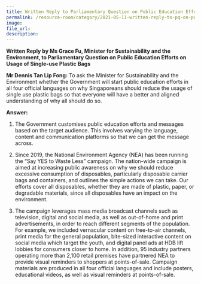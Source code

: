 ```yaml
---  
title: Written Reply to Parliamentary Question on Public Education Efforts on Usage of Single-use Plastic Bags by Ms Grace Fu, Minister for Sustainability and the Environment
permalink: /resource-room/category/2021-05-11-written-reply-to-pq-on-public-education-efforts-on-usage-of-single-use-plastic-bags/
image:  
file_url:  
description:  
---  
```

**Written Reply by Ms Grace Fu, Minister for Sustainability and the Environment, to Parliamentary Question on Public Education Efforts on Usage of Single-use Plastic Bags**

**Mr Dennis Tan Lip Fong:** To ask the Minister for Sustainability and the Environment whether the Government will start public education efforts in all four official languages on why Singaporeans should reduce the usage of single use plastic bags so that everyone will have a better and aligned understanding of why all should do so.

**Answer:**

1. The Government customises public education efforts and messages based on the target audience. This involves varying the language, content and communication platforms so that we can get the message across. 

2. Since 2019, the National Environment Agency (NEA) has been running the “Say YES to Waste Less” campaign.  The nation-wide campaign is aimed at increasing public awareness on why we should reduce excessive consumption of disposables, particularly disposable carrier bags and containers, and outlines the simple actions we can take. Our efforts cover all disposables, whether they are made of plastic, paper, or degradable materials, since all disposables have an impact on the environment. 

3. The campaign leverages mass media broadcast channels such as television, digital and social media, as well as out-of-home and print advertisements, in order to reach different segments of the population. For example, we included vernacular content on free-to-air channels, print media for the general population, bite-sized interactive content on social media which target the youth, and digital panel ads at HDB lift lobbies for consumers closer to home. In addition, 95 industry partners operating more than 2,100 retail premises have partnered NEA to provide visual reminders to shoppers at points-of-sale. Campaign materials are produced in all four official languages and include posters, educational videos, as well as visual reminders at points-of-sale.

